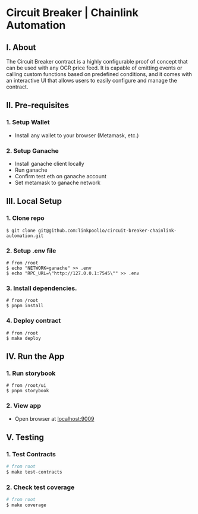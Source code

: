# Circuit Breaker | Chainlink Automation

## I. About

The Circuit Breaker contract is a highly configurable proof of concept that can be used with any OCR price feed. It is capable of emitting events or calling custom functions based on predefined conditions, and it comes with an interactive UI that allows users to easily configure and manage the contract.

## II. Pre-requisites

### 1. Setup Wallet

- Install any wallet to your browser (Metamask, etc.)

### 2. Setup Ganache

- Install ganache client locally
- Run ganache
- Confirm test eth on ganache account
- Set metamask to ganache network

## III. Local Setup

### 1. Clone repo

```
$ git clone git@github.com:linkpoolio/circuit-breaker-chainlink-automation.git
```

### 2. Setup .env file

```
# from /root
$ echo "NETWORK=ganache" >> .env
$ echo "RPC_URL=\"http://127.0.0.1:7545\"" >> .env
```

### 3. Install dependencies.

```
# from /root
$ pnpm install
```

### 4. Deploy contract

```
# from /root
$ make deploy
```

## IV. Run the App

### 1. Run storybook

```
# from /root/ui
$ pnpm storybook
```

### 2. View app

- Open browser at [localhost:9009](localhost:9009)

## V. Testing

### 1. Test Contracts

```bash
# from root
$ make test-contracts
```

### 2. Check test coverage

```bash
# from root
$ make coverage
```
